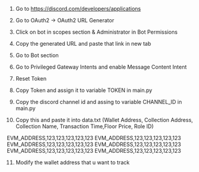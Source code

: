 1) Go to https://discord.com/developers/applications

2) Go to OAuth2 -> OAuth2 URL Generator

3) Click on bot in scopes section & Administrator in Bot Permissions

4) Copy the generated URL and paste that link in new tab

5) Go to Bot section

6) Go to Privileged Gateway Intents and enable Message Content Intent

7) Reset Token

8) Copy Token and assign it to variable TOKEN in main.py

9) Copy the discord channel id and assing to variable CHANNEL_ID in main.py

10) Copy this and paste it into data.txt (Wallet Address, Collection Address, Collection Name, Transaction Time,Floor Price, Role ID)

EVM_ADDRESS,123,123,123,123,123
EVM_ADDRESS,123,123,123,123,123
EVM_ADDRESS,123,123,123,123,123
EVM_ADDRESS,123,123,123,123,123
EVM_ADDRESS,123,123,123,123,123
EVM_ADDRESS,123,123,123,123,123

11) Modify the wallet address that u want to track
